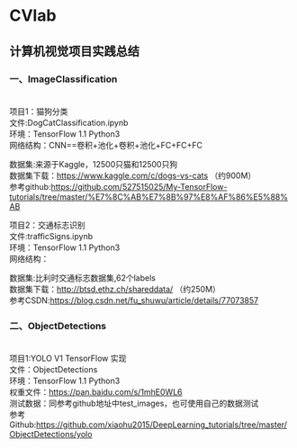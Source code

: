 # CVlab

## 计算机视觉项目实践总结 <br>
### 一、ImageClassification <br><br>
项目1：猫狗分类<br>
文件:DogCatClassification.ipynb<br>
环境：TensorFlow 1.1 Python3 <br>
网络结构：CNN==卷积+池化+卷积+池化+FC+FC+FC<br>

数据集:来源于Kaggle，12500只猫和12500只狗<br>
数据集下载：https://www.kaggle.com/c/dogs-vs-cats （约900M）<br>
参考github:https://github.com/527515025/My-TensorFlow-tutorials/tree/master/%E7%8C%AB%E7%8B%97%E8%AF%86%E5%88%AB <br>

项目2：交通标志识别<br>
文件:trafficSigns.ipynb <br>
环境：TensorFlow 1.1 Python3 <br>
网络结构：

数据集:比利时交通标志数据集,62个labels <br>
数据集下载：http://btsd.ethz.ch/shareddata/ （约250M） <br>
参考CSDN:https://blog.csdn.net/fu_shuwu/article/details/77073857 <br>

### 二、ObjectDetections <br><br>
项目1:YOLO V1 TensorFlow 实现 <br>
文件：ObjectDetections <br>
环境：TensorFlow 1.1 Python3 <br>
权重文件：https://pan.baidu.com/s/1mhE0WL6 <br>
测试数据：同参考github地址中test_images，也可使用自己的数据测试 <br>
参考Github:https://github.com/xiaohu2015/DeepLearning_tutorials/tree/master/ObjectDetections/yolo  <br>
